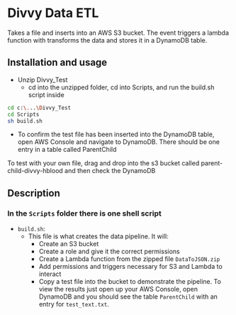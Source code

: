 # Divvy Data ETL 
Takes a file and inserts into an AWS S3 bucket. The event triggers a lambda function with transforms the data and stores it in a DynamoDB table.
## Installation and usage

- Unzip Divvy_Test
  - cd into the unzipped folder, cd into Scripts, and run the build.sh script inside
```bash
cd c:\...\Divvy_Test
cd Scripts
sh build.sh
```
- To confirm the test file has been inserted into the DynamoDB table, open AWS Console and navigate to DynamoDB. There should be one entry in a table called ParentChild

To test with your own file, drag and drop into the s3 bucket called parent-child-divvy-hblood and then check the DynamoDB

## Description
  ### In the `Scripts` folder there is one shell script
- `build.sh`:  
    - This file is what creates the data pipeline.  It will:  
         - Create an S3 bucket
         - Create a role and give it the correct permissions
         - Create a Lambda function from the zipped file `DataToJSON.zip`
         - Add permissions and triggers necessary for S3 and Lambda to interact
        - Copy a test file into the bucket to demonstrate the pipeline.  To view the results just open up your AWS Console, open DynamoDB and you should see the table `ParentChild` with an entry for `test_text.txt`.


